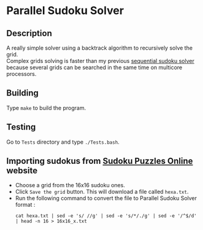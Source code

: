 # Parallel Sudoku Solver

## Description

A really simple solver using a backtrack algorithm to recursively solve the grid.  
Complex grids solving is faster than my previous [sequential sudoku solver](https://github.com/RICCIARDI-Adrien/Sudoku_Solver) because several grids can be searched in the same time on multicore processors.

## Building

Type `make` to build the program.

## Testing

Go to `Tests` directory and type `./Tests.bash`.

## Importing sudokus from [Sudoku Puzzles Online](https://www.sudoku-puzzles-online.com) website

* Choose a grid from the 16x16 sudoku ones.
* Click `Save the grid` button. This will download a file called `hexa.txt`.
* Run the following command to convert the file to Parallel Sudoku Solver format :
  ```
  cat hexa.txt | sed -e 's/ //g' | sed -e 's/*/./g' | sed -e '/^$/d' | head -n 16 > 16x16_x.txt
  ```
